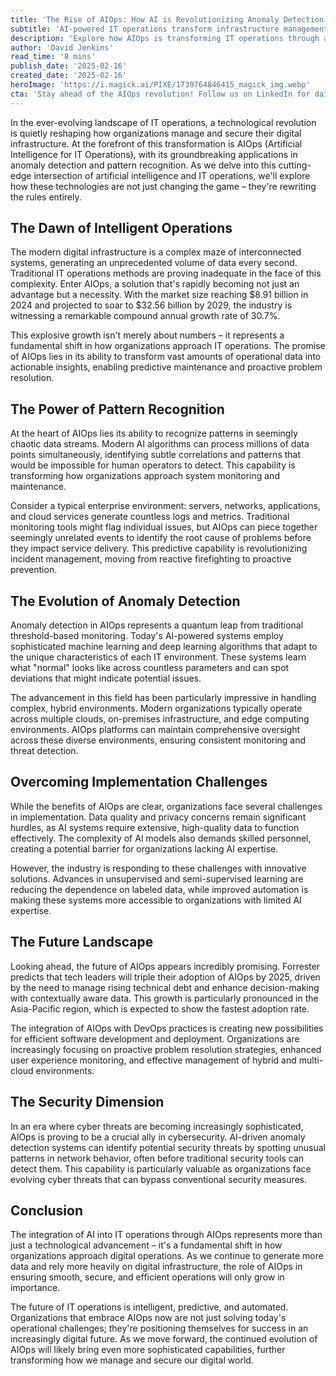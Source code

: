```yaml
---
title: 'The Rise of AIOps: How AI is Revolutionizing Anomaly Detection and Pattern Recognition in IT Operations'
subtitle: 'AI-powered IT operations transform infrastructure management with advanced pattern recognition'
description: 'Explore how AIOps is transforming IT operations through advanced anomaly detection and pattern recognition. With market size projected to reach $32.56 billion by 2029, discover how AI is revolutionizing infrastructure management and cybersecurity through predictive analytics and automated incident response.'
author: 'David Jenkins'
read_time: '8 mins'
publish_date: '2025-02-16'
created_date: '2025-02-16'
heroImage: 'https://i.magick.ai/PIXE/1739764846415_magick_img.webp'
cta: 'Stay ahead of the AIOps revolution! Follow us on LinkedIn for daily insights on AI-powered IT operations and digital transformation strategies that are reshaping the industry!'
---
```


In the ever-evolving landscape of IT operations, a technological revolution is quietly reshaping how organizations manage and secure their digital infrastructure. At the forefront of this transformation is AIOps (Artificial Intelligence for IT Operations), with its groundbreaking applications in anomaly detection and pattern recognition. As we delve into this cutting-edge intersection of artificial intelligence and IT operations, we'll explore how these technologies are not just changing the game – they're rewriting the rules entirely.

## The Dawn of Intelligent Operations

The modern digital infrastructure is a complex maze of interconnected systems, generating an unprecedented volume of data every second. Traditional IT operations methods are proving inadequate in the face of this complexity. Enter AIOps, a solution that's rapidly becoming not just an advantage but a necessity. With the market size reaching $8.91 billion in 2024 and projected to soar to $32.56 billion by 2029, the industry is witnessing a remarkable compound annual growth rate of 30.7%.

This explosive growth isn't merely about numbers – it represents a fundamental shift in how organizations approach IT operations. The promise of AIOps lies in its ability to transform vast amounts of operational data into actionable insights, enabling predictive maintenance and proactive problem resolution.

## The Power of Pattern Recognition

At the heart of AIOps lies its ability to recognize patterns in seemingly chaotic data streams. Modern AI algorithms can process millions of data points simultaneously, identifying subtle correlations and patterns that would be impossible for human operators to detect. This capability is transforming how organizations approach system monitoring and maintenance.

Consider a typical enterprise environment: servers, networks, applications, and cloud services generate countless logs and metrics. Traditional monitoring tools might flag individual issues, but AIOps can piece together seemingly unrelated events to identify the root cause of problems before they impact service delivery. This predictive capability is revolutionizing incident management, moving from reactive firefighting to proactive prevention.

## The Evolution of Anomaly Detection

Anomaly detection in AIOps represents a quantum leap from traditional threshold-based monitoring. Today's AI-powered systems employ sophisticated machine learning and deep learning algorithms that adapt to the unique characteristics of each IT environment. These systems learn what "normal" looks like across countless parameters and can spot deviations that might indicate potential issues.

The advancement in this field has been particularly impressive in handling complex, hybrid environments. Modern organizations typically operate across multiple clouds, on-premises infrastructure, and edge computing environments. AIOps platforms can maintain comprehensive oversight across these diverse environments, ensuring consistent monitoring and threat detection.

## Overcoming Implementation Challenges

While the benefits of AIOps are clear, organizations face several challenges in implementation. Data quality and privacy concerns remain significant hurdles, as AI systems require extensive, high-quality data to function effectively. The complexity of AI models also demands skilled personnel, creating a potential barrier for organizations lacking AI expertise.

However, the industry is responding to these challenges with innovative solutions. Advances in unsupervised and semi-supervised learning are reducing the dependence on labeled data, while improved automation is making these systems more accessible to organizations with limited AI expertise.

## The Future Landscape

Looking ahead, the future of AIOps appears incredibly promising. Forrester predicts that tech leaders will triple their adoption of AIOps by 2025, driven by the need to manage rising technical debt and enhance decision-making with contextually aware data. This growth is particularly pronounced in the Asia-Pacific region, which is expected to show the fastest adoption rate.

The integration of AIOps with DevOps practices is creating new possibilities for efficient software development and deployment. Organizations are increasingly focusing on proactive problem resolution strategies, enhanced user experience monitoring, and effective management of hybrid and multi-cloud environments.

## The Security Dimension

In an era where cyber threats are becoming increasingly sophisticated, AIOps is proving to be a crucial ally in cybersecurity. AI-driven anomaly detection systems can identify potential security threats by spotting unusual patterns in network behavior, often before traditional security tools can detect them. This capability is particularly valuable as organizations face evolving cyber threats that can bypass conventional security measures.

## Conclusion

The integration of AI into IT operations through AIOps represents more than just a technological advancement – it's a fundamental shift in how organizations approach digital operations. As we continue to generate more data and rely more heavily on digital infrastructure, the role of AIOps in ensuring smooth, secure, and efficient operations will only grow in importance.

The future of IT operations is intelligent, predictive, and automated. Organizations that embrace AIOps now are not just solving today's operational challenges; they're positioning themselves for success in an increasingly digital future. As we move forward, the continued evolution of AIOps will likely bring even more sophisticated capabilities, further transforming how we manage and secure our digital world.